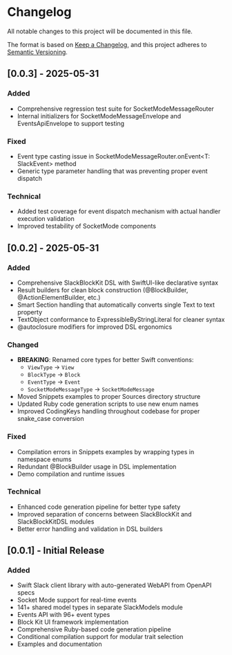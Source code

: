 # Changelog

All notable changes to this project will be documented in this file.

The format is based on [Keep a Changelog](https://keepachangelog.com/en/1.0.0/),
and this project adheres to [Semantic Versioning](https://semver.org/spec/v2.0.0.html).

## [0.0.3] - 2025-05-31

### Added
- Comprehensive regression test suite for SocketModeMessageRouter
- Internal initializers for SocketModeMessageEnvelope and EventsApiEnvelope to support testing

### Fixed
- Event type casting issue in SocketModeMessageRouter.onEvent<T: SlackEvent> method
- Generic type parameter handling that was preventing proper event dispatch

### Technical
- Added test coverage for event dispatch mechanism with actual handler execution validation
- Improved testability of SocketMode components

## [0.0.2] - 2025-05-31

### Added
- Comprehensive SlackBlockKit DSL with SwiftUI-like declarative syntax
- Result builders for clean block construction (@BlockBuilder, @ActionElementBuilder, etc.)
- Smart Section handling that automatically converts single Text to text property
- TextObject conformance to ExpressibleByStringLiteral for cleaner syntax
- @autoclosure modifiers for improved DSL ergonomics

### Changed
- **BREAKING**: Renamed core types for better Swift conventions:
  - `ViewType` → `View`
  - `BlockType` → `Block` 
  - `EventType` → `Event`
  - `SocketModeMessageType` → `SocketModeMessage`
- Moved Snippets examples to proper Sources directory structure
- Updated Ruby code generation scripts to use new enum names
- Improved CodingKeys handling throughout codebase for proper snake_case conversion

### Fixed
- Compilation errors in Snippets examples by wrapping types in namespace enums
- Redundant @BlockBuilder usage in DSL implementation
- Demo compilation and runtime issues

### Technical
- Enhanced code generation pipeline for better type safety
- Improved separation of concerns between SlackBlockKit and SlackBlockKitDSL modules
- Better error handling and validation in DSL builders

## [0.0.1] - Initial Release

### Added
- Swift Slack client library with auto-generated WebAPI from OpenAPI specs
- Socket Mode support for real-time events
- 141+ shared model types in separate SlackModels module
- Events API with 96+ event types
- Block Kit UI framework implementation
- Comprehensive Ruby-based code generation pipeline
- Conditional compilation support for modular trait selection
- Examples and documentation
